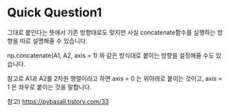 
# Quick Question1
그대로 붙인다는 뜻에서 기존 방향대로도 맞지만 사실 concatenate함수를 실행하는 방향을 따로 설명해줄 수 있습니다. 

np.concatenate(A1, A2, axis = 1) 와 같은 방식대로 붙이는 방향을 설정해줄 수도 있습니다.

참고로 A1과 A2를 2차원 행렬이라고 하면 axis = 0 는 위아래로 붙이는 것이고, axis = 1 은 좌우로 붙이는 것을 말합니다.

참고) https://pybasall.tistory.com/33 
